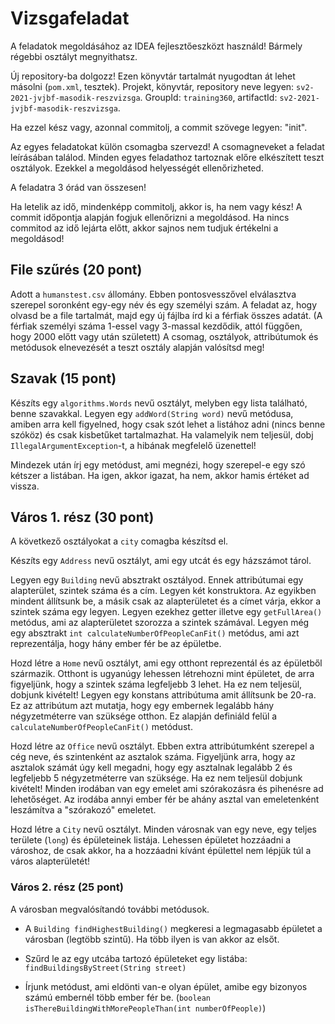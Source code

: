 # Vizsgafeladat
A feladatok megoldásához az IDEA fejlesztőeszközt használd! Bármely régebbi osztályt megnyithatsz.

Új repository-ba dolgozz! Ezen könyvtár tartalmát nyugodtan át lehet másolni (`pom.xml`, tesztek). Projekt, könyvtár, 
repository neve legyen: `sv2-2021-jvjbf-masodik-reszvizsga`. GroupId: `training360`, artifactId: `sv2-2021-jvjbf-masodik-reszvizsga`.

Ha ezzel kész vagy, azonnal commitolj, a commit szövege legyen: "init".

Az egyes feladatokat külön csomagba szervezd! A csomagneveket a feladat leírásában találod. Minden egyes 
feladathoz tartoznak  előre elkészített teszt osztályok. Ezekkel a megoldásod helyességét ellenőrizheted.

A feladatra 3 órád van összesen!

Ha letelik az idő, mindenképp commitolj, akkor is, ha nem vagy kész! A commit időpontja alapján fogjuk 
ellenőrizni a megoldásod. Ha nincs commitod az idő lejárta előtt, akkor sajnos nem tudjuk értékelni a megoldásod!

## File szűrés (20 pont)
Adott a `humanstest.csv` állomány. Ebben pontosvesszővel elválasztva szerepel soronként egy-egy név és egy 
személyi szám. A feladat az, hogy olvasd be a file tartalmát, majd egy új fájlba írd ki a férfiak összes 
adatát. (A férfiak személyi száma 1-essel vagy 3-massal kezdődik, attól függően, hogy 2000 előtt vagy után 
született) A csomag, osztályok, attribútumok és metódusok elnevezését a teszt osztály alapján valósítsd meg!

## Szavak (15 pont)
Készíts egy `algorithms.Words` nevű osztályt, melyben egy lista található, benne szavakkal. Legyen 
egy `addWord(String word)` nevű metódusa, amiben arra kell figyelned, hogy csak szót lehet a listához 
adni (nincs benne szóköz) és csak kisbetűket tartalmazhat. Ha valamelyik nem teljesül, dobj `IllegalArgumentException`-t, 
a hibának megfelelő üzenettel!<br>

Mindezek után írj egy metódust, ami megnézi, hogy szerepel-e egy szó kétszer a listában. Ha igen, akkor igazat, 
ha nem, akkor hamis értéket ad vissza.

## Város 1. rész (30 pont)
A következő osztályokat a `city` comagba készítsd el.<br>

Készíts egy `Address` nevű osztályt, ami egy utcát és egy házszámot tárol.<br>
 
Legyen egy `Building` nevű absztrakt osztályod. Ennek attribútumai egy alapterület, szintek száma és a cím. 
Legyen két konstruktora. Az egyikben mindent állítsunk be, a másik csak az alapterületet és a címet várja, 
ekkor a szintek száma egy legyen. Legyen ezekhez getter illetve egy `getFullArea()` metódus, ami az alapterületet 
szorozza a szintek számával. Legyen még egy absztrakt `int calculateNumberOfPeopleCanFit()` metódus, ami azt 
reprezentálja, hogy hány ember fér be az épületbe. <br>
 
Hozd létre a `Home` nevű osztályt, ami egy otthont reprezentál és az épületből származik. Otthont is ugyanúgy 
lehessen létrehozni mint épületet, de arra figyeljünk, hogy a szintek száma legfeljebb 3 lehet. Ha ez nem teljesül, 
dobjunk kivételt! Legyen egy konstans attribútuma amit állítsunk be 20-ra. Ez az attribútum azt mutatja, hogy egy 
embernek legalább hány négyzetméterre van szüksége otthon. Ez alapján definiáld felül a `calculateNumberOfPeopleCanFit()` 
metódust. <br>

Hozd létre az `Office` nevű osztályt. Ebben extra attribútumként szerepel a cég neve, és szintenként az 
asztalok száma. Figyeljünk arra, hogy az asztalok számát úgy kell megadni, hogy egy asztalnak legalább 2 és 
legfeljebb 5 négyzetméterre van szüksége. Ha ez nem teljesül dobjunk kivételt! Minden irodában van egy emelet 
ami szórakozásra és pihenésre ad lehetőséget. Az irodába annyi ember fér be ahány asztal van emeletenként 
leszámítva a "szórakozó" emeletet. <br>

Hozd létre a `City` nevű osztályt. Minden városnak van egy neve, egy teljes területe (`long`) és épületeinek 
listája. Lehessen épületet hozzáadni a városhoz, de csak akkor, ha a hozzáadni kívánt épülettel nem lépjük 
túl a város alapterületét!

### Város 2. rész (25 pont)
A városban megvalósítandó további metódusok.
* A `Building findHighestBuilding()` megkeresi a legmagasabb épületet a városban (legtöbb szintű). 
  Ha több ilyen is van akkor az elsőt.

* Szűrd le az egy utcába tartozó épületeket egy listába:  `findBuildingsByStreet(String street)`

* Írjunk metódust, ami eldönti van-e olyan épület, amibe egy bizonyos számú embernél több ember fér be. 
  (`boolean isThereBuildingWithMorePeopleThan(int numberOfPeople)`)


 
